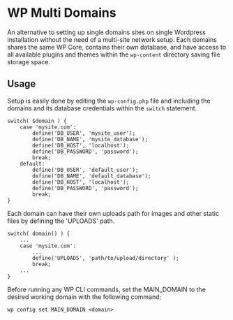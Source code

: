 # WP Multi Domains

An alternative to setting up single domains sites on single Wordpress installation without the need of a multi-site network setup.
Each domains shares the same WP Core, contains their own database, and have access to all available plugins and themes within the `wp-content` directory saving file storage space. 

## Usage
Setup is easily done by editing the `wp-config.php` file and including the domains and its database credentials within the `switch` statement. 

```
switch( $domain ) {
    case 'mysite.com':
        define('DB_USER', 'mysite_user');
        define('DB_NAME', 'mysite_database');
        define('DB_HOST', 'localhost');
        define('DB_PASSWORD', 'password');
        break;
    default:
        define('DB_USER', 'default_user');
        define('DB_NAME', 'default_database');
        define('DB_HOST', 'localhost');
        define('DB_PASSWORD', 'password');
        break;
}
```

Each domain can have their own uploads path for images and other static files by defining the 'UPLOADS' path. 

```
switch( domain() ) {
    ...
    case 'mysite.com':
        ...
        define('UPLOADS', 'path/to/upload/directory' );
        break;
    ...
}
```

Before running any WP CLI commands, set the MAIN_DOMAIN to the desired working domain with the following command:
```
wp config set MAIN_DOMAIN <domain>
```
